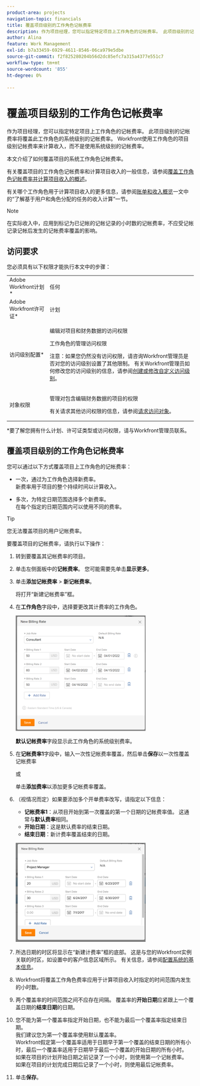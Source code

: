 ```yaml
---
product-area: projects
navigation-topic: financials
title: 覆盖项目级别的工作角色记帐费率
description: 作为项目经理，您可以指定特定项目上工作角色的记帐费率。 此项目级别的记帐费率将覆盖此工作角色的系统级别的记帐费率。 Workfront使用工作角色的项目级别记帐费率来计算收入，而不是使用系统级别的记帐费率。
author: Alina
feature: Work Management
exl-id: b7a33459-6929-4611-8546-06ca979e5dbe
source-git-commit: f2f825280204b56d2dc85efc7a315a4377e551c7
workflow-type: tm+mt
source-wordcount: '855'
ht-degree: 0%

---
```


# 覆盖项目级别的工作角色记帐费率

作为项目经理，您可以指定特定项目上工作角色的记帐费率。 此项目级别的记帐费率将覆盖此工作角色的系统级别的记帐费率。 Workfront使用工作角色的项目级别记帐费率来计算收入，而不是使用系统级别的记帐费率。

本文介绍了如何覆盖项目的系统工作角色记帐费率。

有关覆盖项目的工作角色记帐费率和计算项目收入的一般信息，请参阅[覆盖工作角色记帐费率并计算项目收入的概述](../../../manage-work/projects/project-finances/override-role-billing-rates-and-calculate-project-revenue.md)。

有关哪个工作角色用于计算项目收入的更多信息，请参阅[账单和收入概览](../../../manage-work/projects/project-finances/billing-and-revenue-overview.md)一文中的“了解基于用户和角色分配的任务的收入计算”一节。

>[!NOTE]
>
>在实际收入中，应用到标记为已记帐的记帐记录的小时数的记帐费率，不应受记帐记录记帐后发生的记帐费率覆盖的影响。

## 访问要求

您必须具有以下权限才能执行本文中的步骤：

<table style="table-layout:auto"> 
 <col> 
 <col> 
 <tbody> 
  <tr> 
   <td role="rowheader">Adobe Workfront计划*</td> 
   <td> <p>任何</p> </td> 
  </tr> 
  <tr> 
   <td role="rowheader">Adobe Workfront许可证*</td> 
   <td> <p>计划 </p> </td> 
  </tr> 
  <tr> 
   <td role="rowheader">访问级别配置*</td> 
   <td> <p>编辑对项目和财务数据的访问权限</p> <p>工作角色的管理访问权限</p> <p>注意：如果您仍然没有访问权限，请咨询Workfront管理员是否对您的访问级别设置了其他限制。 有关Workfront管理员如何修改您的访问级别的信息，请参阅<a href="../../../administration-and-setup/add-users/configure-and-grant-access/create-modify-access-levels.md" class="MCXref xref">创建或修改自定义访问级别</a>。</p> </td> 
  </tr> 
  <tr> 
   <td role="rowheader">对象权限</td> 
   <td> <p>管理对包含编辑财务数据的项目的权限 </p> <p>有关请求其他访问权限的信息，请参阅<a href="../../../workfront-basics/grant-and-request-access-to-objects/request-access.md" class="MCXref xref">请求访问对象</a>。</p> </td> 
  </tr> 
 </tbody> 
</table>

&#42;要了解您拥有什么计划、许可证类型或访问权限，请与Workfront管理员联系。

## 覆盖项目级别的工作角色记帐费率

您可以通过以下方式覆盖项目上工作角色的记帐费率：

* 一次，通过为工作角色选择新费率。\
  新费率用于项目的整个持续时间以计算收入。

* 多次，为特定日期范围选择多个新费率。\
  在每个指定的日期范围内可以使用不同的费率。

>[!TIP]
>
>您无法覆盖项目的用户记帐费率。

要覆盖项目的记帐费率，请执行以下操作：

1. 转到要覆盖其记帐费率的项目。
1. 单击左侧面板中的&#x200B;**记帐费率**。 您可能需要先单击&#x200B;**显示更多**。
1. 单击&#x200B;**添加记帐费率** > **新记帐费率**。

   将打开“新建记帐费率”框。

1. 在&#x200B;**工作角色**&#x200B;字段中，选择要更改其计费率的工作角色。

   ![](assets/override-billing-rate-on-project-nwe-350x310.png)

   **默认记帐费率**&#x200B;字段显示此工作角色的系统级别费率。

1. 在&#x200B;**记帐费率1**&#x200B;字段中，输入一次性记帐费率覆盖，然后单击&#x200B;**保存**&#x200B;以一次性覆盖记帐费率

   或

   单击&#x200B;**添加费率**&#x200B;以添加更多记帐费率覆盖。

1. （视情况而定）如果要添加多个开单费率改写，请指定以下信息：

   * **记帐费率1**：从项目开始到第一次覆盖的第一个日期的记帐费率值。 这通常与&#x200B;**默认费率**&#x200B;相同。
   * **开始日期**：这是默认费率的结束日期。
   * **结束日期**：新计费率覆盖结束的日期。

   ![new_billing_rate_with_adjustment_dates.png](assets/new-billing-rate-with-adjustment-dates-350x266.png)

1. 所选日期的时区将显示在“新建计费率”框的底部。 这是与您的Workfront实例关联的时区，如设置中的客户信息区域所示。 有关信息，请参阅[配置系统的基本信息](../../../administration-and-setup/get-started-wf-administration/configure-basic-info.md)。
1. Workfront将覆盖工作角色费率应用于计算项目收入时指定的时间范围内发生的小时数。
1. 两个覆盖率的时间范围之间不应存在间隔。 覆盖率的&#x200B;**开始日期**&#x200B;应紧跟上一个覆盖日期的&#x200B;**结束日期**&#x200B;的日期。

1. 您不能为第一个覆盖率指定开始日期，也不能为最后一个覆盖率指定结束日期。\
   我们建议您为第一个覆盖率使用默认覆盖率。\
   Workfront假定第一个覆盖率适用于日期早于第一个覆盖的结束日期的所有小时，最后一个覆盖率适用于日期早于最后一个覆盖的开始日期的所有小时。\
   如果在项目的计划开始日期之前记录了一个小时，则使用第一个记帐费率。\
   如果在项目的计划完成日期后记录了一个小时，则使用最后记帐费率。

1. 单击&#x200B;**保存**。
